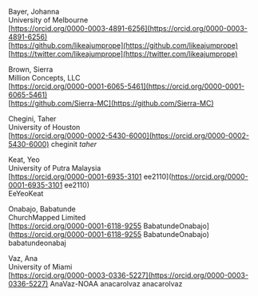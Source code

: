 Bayer, Johanna  
University of Melbourne  
[https://orcid.org/0000-0003-4891-6256](https://orcid.org/0000-0003-4891-6256)  
[https://github.com/likeajumprope](https://github.com/likeajumprope)  
[https://twitter.com/likeajumprope](https://twitter.com/likeajumprope)  
  
Brown, Sierra  
Million Concepts, LLC  
[https://orcid.org/0000-0001-6065-5461](https://orcid.org/0000-0001-6065-5461)  
[https://github.com/Sierra-MC](https://github.com/Sierra-MC)  
  
Chegini, Taher  
University of Houston  
[https://orcid.org/0000-0002-5430-6000](https://orcid.org/0000-0002-5430-6000)
cheginit
_taher_  
  
Keat, Yeo  
University of Putra Malaysia  
[https://orcid.org/0000-0001-6935-3101	ee2110](https://orcid.org/0000-0001-6935-3101	ee2110)  
EeYeoKeat  
  
Onabajo, Babatunde  
ChurchMapped Limited  
[https://orcid.org/0000-0001-6118-9255	BabatundeOnabajo](https://orcid.org/0000-0001-6118-9255	BabatundeOnabajo)
babatundeonabaj		
  
Vaz, Ana  
University of Miami  
[https://orcid.org/0000-0003-0336-5227](https://orcid.org/0000-0003-0336-5227)
AnaVaz-NOAA
anacarolvaz	
anacarolvaz			

